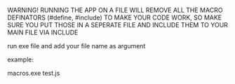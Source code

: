 WARNING! RUNNING THE APP ON A FILE WILL REMOVE ALL THE MACRO DEFINATORS (#define, #include) TO MAKE YOUR CODE WORK, SO MAKE SURE YOU PUT THOSE IN A SEPERATE FILE AND INCLUDE THEM TO YOUR MAIN FILE VIA INCLUDE

run exe file and add your file name as argument

example:

macros.exe test.js

